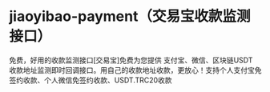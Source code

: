 # jiaoyibao-payment（交易宝收款监测接口）
免费，好用的收款监测接口[交易宝]免费为您提供 支付宝、微信、区块链USDT 收款地址监测即时回调接口。用自己的收款地址收款，更放心！支持个人支付宝免签约收款、个人微信免签约收款、USDT.TRC20收款
